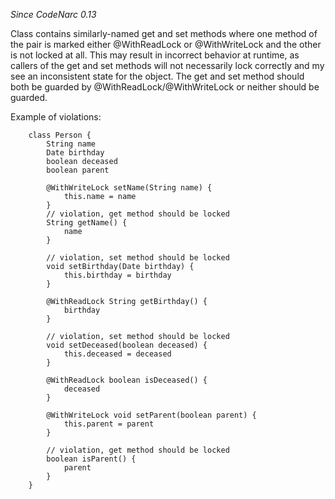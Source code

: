*Since CodeNarc 0.13*

Class contains similarly-named get and set methods where one method of
the pair is marked either @WithReadLock or @WithWriteLock and the other
is not locked at all. This may result in incorrect behavior at runtime,
as callers of the get and set methods will not necessarily lock
correctly and my see an inconsistent state for the object. The get and
set method should both be guarded by @WithReadLock/@WithWriteLock or
neither should be guarded.

Example of violations:

``` 
    class Person {
        String name
        Date birthday
        boolean deceased
        boolean parent

        @WithWriteLock setName(String name) {
            this.name = name
        }
        // violation, get method should be locked
        String getName() {
            name
        }

        // violation, set method should be locked
        void setBirthday(Date birthday) {
            this.birthday = birthday
        }

        @WithReadLock String getBirthday() {
            birthday
        }

        // violation, set method should be locked
        void setDeceased(boolean deceased) {
            this.deceased = deceased
        }

        @WithReadLock boolean isDeceased() {
            deceased
        }

        @WithWriteLock void setParent(boolean parent) {
            this.parent = parent
        }

        // violation, get method should be locked
        boolean isParent() {
            parent
        }
    }
```
